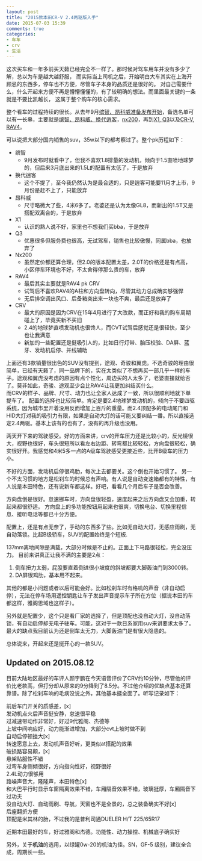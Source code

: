 ```yaml
---
layout: post
title: "2015款本田CR-V 2.4两驱版入手"
date: 2015-07-03 15:39
comments: true
categories: 
- 车车
- crv
- 生活
---
```


这次买车和一年多前买天籁已经完全不一样了。那时候对驾车用车并没有多少了解，总以为车是越大越舒服，
而实际当上司机之后，开始明白大车其实在上海开顾忌的东西多，停车也不方便，尽管车子本身的品质还是很好的。
对自己需要什么，什么开起来方便不再是懵懵懂懂的，有了较明确的想法。而里面最关键的一条就是不要比凯越长，
这属于整个购车的核心需求。

整个看车的过程持续的很长。从去年9月[缤智、昂科威准备发布开始](/blog/2014/09/10/you-dian-wu-liao-de-qi-che-fa-bu-hui/)，备选名单可以有一长串，主要就是[缤智、昂科威、换代逍客](/blog/2014/09/30/yi-kuan-jin-qi-bi-jiao-guan-zhu-de-che-bin-zhi-vezel/)，[nx200](/blog/2014/10/18/ding-jie-huan-suan-he-li-de-lei-ke-sa-si-nx/)，再到[X1, Q3](/blog/2015/04/18/xin-kuan-crvhe-q3/)以及[CR-V, RAV4](/blog/2015/04/20/crv/)。

可以说把大部分国内销售的suv，35w以下的都考察过了。整个pk历程如下：

* 缤智
  - 9月发布时就看中了，但我不喜欢1.8排量的发动机，倾向于1.5直喷地球梦的，但后来3月底出来的1.5L的配置有太低了，于是放弃
* 换代逍客
  - 这个不提了，至今我仍然认为是最合适的，只是逍客可能要11月才上市，9月份是赶不上了，只能放弃
* 昂科威
  - 尺寸略微大了些，4米6多了。老婆还是认为太像GL8，而新出的1.5T又是搭配双离合的，于是放弃
* X1
  - 认识的熟人说不好，家里也不想我们买bba，于是放弃
* Q3
  - 优惠很多但服务费也很高，无试驾车，销售也比较傲慢，同属bba，也放弃了
* Nx200
  - 虽然定价都还算合理，但2.0的版本配置太差，2.0T的价格还是有点高，小区停车环境也不好，不太舍得停那么贵的车，放弃
* RAV4
  - 最后其实主要就是RAV4 pk CRV
  - 试驾后不喜欢RAV4的A柱和方向盘转向，尽管其动力总成确实够强悍
  - 无后排空调出风口、后备箱突出来一块也不爽，最后还是放弃了
* CRV
  - 最大的原因是因为CRV在15年4月进行了大改款，而正好和我的购车周期碰上了，毕竟买新不买旧
  - 2.4的地球梦直喷发动机也很馋人，而CVT试驾后感觉还是很轻快，至少也让我满意
  - 新加的一些配置还是挺吸引人的，比如日行灯带、胎压校验、DA屏、蓝牙、发动机启停、并线辅助

上面还有3款销量很出色的SUV没有提到，途观、奇骏和翼虎。不选奇骏的理由很简单，已经有天籁了，同一品牌下的，实在太类似了不想再买一部几乎一样的车子。途观和翼虎没考虑的原因有点个性化，周边买的人太多了，老婆直接就给否了。莫非如此，奇骏、途观至少会比RAV4让我更加纠结买什么。   
而CRV的样子、品牌、尺寸、动力也让全家人达成了一致，所以很顺利地就下单提车了。
配置的选择也比较简单。肯定是要2.4地球梦发动机的，倾向于不要四驱系统，因为城市里开着没用反而增加上百斤的重量。而2.4顶配多的电动尾门和HID大灯对我的吸引力有限，如果是自动大灯的话可能又要纠结一番。所以直接选定2.4两驱。基本上该有的也有了，没有的再升级也没用。

两天开下来的驾驶感受。好的方面来讲，crv的开车压力还是比较小的，反光镜很大，视野也很好，车头很短所以看左右边距、转弯都比较轻松，方向盘很轻松，确实很好开。我感觉和4米5多一点的A级车驾驶感受更接近些，比开B级车的压力小。

不好的方面，发动机启停很鸡肋，每次上去都要关。这个倒也开始习惯了。
另一个不太习惯的地方是松刹车的时候总有声响。有人说是自动变速箱都有的特性，有人说是本田特色，还有说新车都这样。好吧，看看几个月后车子是否会改善。

方向盘倒是很好。怠速挪车时，方向盘很轻盈，速度起来之后方向盘又会加重，转起来都很舒适。
方向盘上的多功能按钮用起来也很爽，切换电台、切换里程信息、接听电话等都已十分方便。

配置上，还是有点无奈了，手动的东西多了些。比如无自动大灯，无感应雨刷，无自动落锁。比起B级轿车，SUV的配置始终是个短板.

137mm离地间隙是满载，大部分时候是不止的。正面上下马路很轻松，完全没压力。
目前来讲真正让我不满的主要是2点：
1. 倒车扭力太弱，屁股要直着倒进很小坡度的斜坡都要大脚轰油门到3000转。
2. DA屏很鸡肋，基本用不起来。

其他的都是小问题或者以后可能会好。比如松刹车时有格叽的声音（非自动启停），无法在停车场用遥控钥匙让车子发出声音提示车子所在方位（据说本田的车都这样，雅阁思域也这样子）。

另外就是配置少，这个只是看厂家的选择了，但是顶配也没自动大灯，没自动落锁，有自动启停却无电子驻车。可能，这对于一款日系家用suv来讲要求太多了。最大的缺点我目前认为还是倒车太无力，大脚轰油门是有很大隐患的。

总体说来，开起来还是挺开心的一款SUV。

## Updated on 2015.08.12

目前大陆地区最好的车评人颜宇鹏在今天语音评价了CRV约10分钟，尽管他的评价比老款高，但打分却从原来的9分降到了8.5分。不过他介绍的优缺点基本还算靠谱。除了松刹车响的毛病没说之外，其他基本挺全面了。听写记录如下：

前后车门开关的质感差，[x]  
发动机点火后声音挺安静，怠速很平稳  
过减速带动作非常好，好过9代雅阁、杰德等  
上坡中间响应好，动力能渐进增加，大部分cvt上坡时做不到  
自动启停顿挫大[x]  
转速愿意上去，发动机声音好听，更类似at搭配的效果  
破损路容易颠，[x]  
悬架贴服性不错  
过弯车身侧倾很好，方向指向性好，视野很好  
2.4L动力很够用  
路噪声音大，隆隆声，本田特色[x]  
和大巴平行时显示车窗隔离效果不错，车厢隔音效果不错，玻璃挺厚，车厢隔音下过功夫  
没自动大灯、自动雨刷、导航，天窗也不是全景的，总之装备确实不好[x]  
后座翻折方便  
顶配是米其林的胎，不过我的是普利司通DUELER H/T 225/65R17

近期本田最好的车，好过雅阁和杰德。功能性、动力操控、机械底子确实好

另外，关于**机油**的选用，以绿罐0w-20的机油为佳。SN，GF-5 级别，建议全合成，周期长一些。


